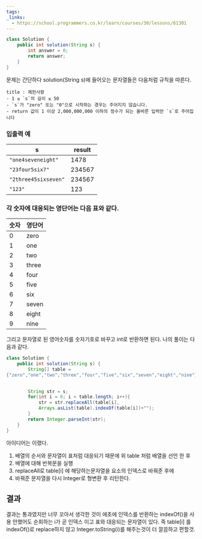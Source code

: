 ```yaml
---
tags: 
_links:
  - https://school.programmers.co.kr/learn/courses/30/lessons/81301
---
```


```java
class Solution {
    public int solution(String s) {
        int answer = 0;
        return answer;
    }
}
```

문제는 간단하다 solution(String s)에 들어오는 문자열들은 다음처럼 규칙을 따른다.

```ad-note
title : 제한사항
- 1 ≤ `s`의 길이 ≤ 50
- `s`가 "zero" 또는 "0"으로 시작하는 경우는 주어지지 않습니다.
- return 값이 1 이상 2,000,000,000 이하의 정수가 되는 올바른 입력만 `s`로 주어집니다
```

### 입출력 예

|s|result|
|---|---|
|`"one4seveneight"`|1478|
|`"23four5six7"`|234567|
|`"2three45sixseven"`|234567|
|`"123"`|123|

### 각 숫자에 대응되는 영단어는 다음 표와 같다.
|숫자|영단어|
|---|---|
|0|zero|
|1|one|
|2|two|
|3|three|
|4|four|
|5|five|
|6|six|
|7|seven|
|8|eight|
|9|nine|



그리고 문자열로 된 영어숫자를 숫자기호로 바꾸고 int로 반환하면 된다. 
나의 풀이는 다음과 같다.

```java
class Solution {
    public int solution(String s) {
        String[] table = 
{"zero","one","two","three","four","five","six","seven","eight","nine"};

        
        String str = s;
        for(int i = 0; i < table.length; i++){
            str = str.replaceAll(table[i], 
            Arrays.asList(table).indexOf(table[i])+"");
        }
        return Integer.parseInt(str);
    }
}
```

아이디어는 이랬다. 
1. 배열의 순서와 문자열이 표처럼 대응되기 때문에 위 table 처럼 배열을 선언 한 후
2. 배열에 대해 반복문을 실행
3. replaceAll로 table[i] 에 해당하는문자열을 요소의 인덱스로 바꿔준 후에
4. 바꿔준 문자열을 다시 Integer로 형변환 후 리턴한다.


## 결과
결과는 통과였지만 너무 꼬아서 생각한 것이 에초에 인덱스를 반환하는 indexOf()을 사용 안했어도 순회하는 i가 곧 인덱스 이고 표와 대응되는 문자열이 있다.
즉  table[i] 를 indexOf()로 replace하지 않고 Integer.toString(i)를 해주는것이 더 깔끔하고 편할것. 